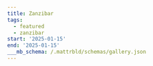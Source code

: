 ```yaml
---
title: Zanzibar
tags:
  - featured
  - zanzibar
start: '2025-01-15'
end: '2025-01-15'
___mb_schema: /.mattrbld/schemas/gallery.json
---
```


